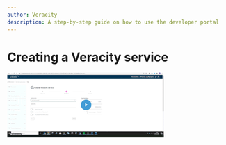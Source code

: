 ```yaml
---
author: Veracity
description: A step-by-step guide on how to use the developer portal
---
```


# Creating a Veracity service
[![Watch the video](assets/create_a_service.gif)](https://brandcentral.dnv.com/mars/embed?o=60ABE550617D6AD6&c=10651&a=N)
